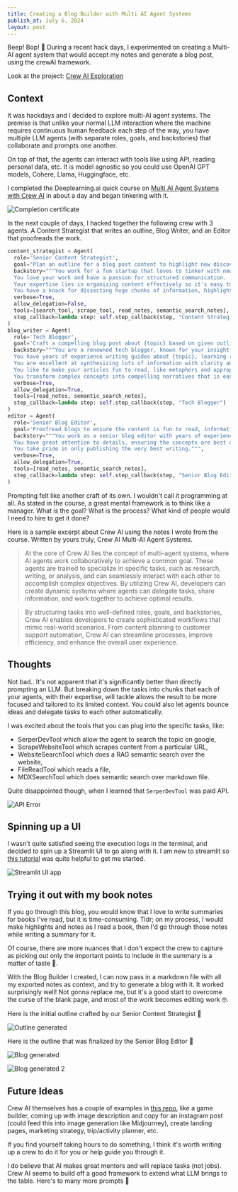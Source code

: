 ```yaml
---
title: Creating a Blog Builder with Multi AI Agent Systems
publish_at: July 6, 2024
layout: post
---
```


Beep! Bop! 🤖 During a recent hack days, I experimented on creating a Multi-AI agent system that would accept my notes and generate a blog post, using the crewAI framework.

Look at the project: [Crew AI Exploration](/works/crew_ai_exploration)

## Context

It was hackdays and I decided to explore multi-AI agent systems. The premise is that unlike your normal LLM interaction where the machine requires continuous human feedback each step of the way, you have multiple LLM agents (with separate roles, goals, and backstories) that collaborate and prompts one another.

On top of that, the agents can interact with tools like using API, reading personal data, etc. It is model agnostic so you could use OpenAI GPT models, Cohere, Llama, Huggingface, etc.

I completed the Deeplearning.ai quick course on [Multi AI Agent Systems with Crew AI](https://www.deeplearning.ai/short-courses/multi-ai-agent-systems-with-crewai/) in about a day and began tinkering with it.

![Completion certificate](multi-ai-agent-systems/certificate.png "=400x400")

In the next couple of days, I hacked together the following crew with 3 agents. A Content Strategist that writes an outline, Blog Writer, and an Editor that proofreads the work.

```python
content_strategist = Agent(
  role='Senior Content Strategist',
  goal="Plan an outline for a blog post content to highlight new discoveries and educate your readers about {topic}",
  backstory="""You work for a fun startup that loves to tinker with new technologies.
  You love your work and have a passion for structured communication.
  Your expertise lies in organizing content effectively so it's easy to follow and understand.
  You have a knack for dissecting huge chunks of information, highlighting the important points, creating lesson plans, and sharing your learnings with other people.""",
  verbose=True,
  allow_delegation=False,
  tools=[search_tool, scrape_tool, read_notes, semantic_search_notes],
  step_callback=lambda step: self.step_callback(step, "Content Strategist")
)
blog_writer = Agent(
  role='Tech Blogger',
  goal='Craft a compelling blog post about {topic} based on given outline and notes',
  backstory="""You are a renowned tech blogger, known for your insightful and engaging articles that are easy to follow and learn from.
  You have years of experience writing guides about {topic}, learning reflections, teaching and mentoring people.
  You are excellent at synthesizing lots of information with clarity and brevity.
  You like to make your articles fun to read, like metaphors and appropriately inserting emojis where suitable.
  You transform complex concepts into compelling narratives that is easy to understand.""",
  verbose=True,
  allow_delegation=True,
  tools=[read_notes, semantic_search_notes],
  step_callback=lambda step: self.step_callback(step, "Tech Blogger")
)
editor = Agent(
  role='Senior Blog Editor',
  goal='Proofread blogs to ensure the content is fun to read, informative, accurately includes the important points',
  backstory="""You work as a senior blog editor with years of experience in writing.
  You have great attention to details, ensuring the concepts are best delivered, well-written, and search engine optimized.
  You take pride in only publishing the very best writing.""",
  verbose=True,
  allow_delegation=True,
  tools=[read_notes, semantic_search_notes],
  step_callback=lambda step: self.step_callback(step, "Senior Blog Editor")
)
```

Prompting felt like another craft of its own. I wouldn't call it programming at all. As stated in the course, a great mental framework is to think like a manager. What is the goal? What is the process? What kind of people would I need to hire to get it done?

Here is a sample excerpt about Crew AI using the notes I wrote from the course. Written by yours truly, Crew AI Multi-AI Agent Systems.

> At the core of Crew AI lies the concept of multi-agent systems, where AI agents work collaboratively to achieve a common goal. These agents are trained to specialize in specific tasks, such as research, writing, or analysis, and can seamlessly interact with each other to accomplish complex objectives. By utilizing Crew AI, developers can create dynamic systems where agents can delegate tasks, share information, and work together to achieve optimal results.

> By structuring tasks into well-defined roles, goals, and backstories, Crew AI enables developers to create sophisticated workflows that mimic real-world scenarios. From content planning to customer support automation, Crew AI can streamline processes, improve efficiency, and enhance the overall user experience.

## Thoughts

Not bad.. It's not apparent that it's significantly better than directly prompting an LLM. But breaking down the tasks into chunks that each of your agents, with their expertise, will tackle allows the result to be more focused and tailored to its limited context. You could also let agents bounce ideas and delegate tasks to each other automatically.

I was excited about the tools that you can plug into the specific tasks, like:

- SerperDevTool which allow the agent to search the topic on google,
- ScrapeWebsiteTool which scrapes content from a particular URL,
- WebsiteSearchTool which does a RAG semantic search over the website,
- FileReadTool which reads a file,
- MDXSearchTool which does semantic search over markdown file.

Quite disappointed though, when I learned that `SerperDevTool` was paid API.

![API Error](multi-ai-agent-systems/error.png "=400x400")

## Spinning up a UI

I wasn't quite satisfied seeing the execution logs in the terminal, and decided to spin up a Streamlit UI to go along with it. I am new to streamlit so [this tutorial](https://www.youtube.com/watch?v=vhbfs38XmKk) was quite helpful to get me started.

![Streamlit UI app](multi-ai-agent-systems/streamlit.png "=400x400")

## Trying it out with my book notes

If you go through this blog, you would know that I love to write summaries for books I've read, but it is time-consuming. Tldr; on my process, I would make highlights and notes as I read a book, then I'd go through those notes while writing a summary for it.

Of course, there are more nuances that I don't expect the crew to capture as picking out only the important points to include in the summary is a matter of taste 🍩.

With the Blog Builder I created, I can now pass in a markdown file with all my exported notes as context, and try to generate a blog with it. It worked surprisingly well! Not gonna replace me, but it's a good start to overcome the curse of the blank page, and most of the work becomes editing work 🤓.

Here is the initial outline crafted by our Senior Content Strategist 🤖

![Outline generated](multi-ai-agent-systems/outline_generated.png "=400x400")

Here is the outline that was finalized by the Senior Blog Editor 🤖

![Blog generated](multi-ai-agent-systems/blog_generated1.png "=400x400")

![Blog generated 2](multi-ai-agent-systems/blog_generated2.png "=400x400")

## Future Ideas

Crew AI themselves has a couple of examples in [this repo](https://github.com/joaomdmoura/crewAI-examples), like a game builder, coming up with image description and copy for an instagram post (could feed this into image generation like Midjourney), create landing pages, marketing strategy, trip/activity planner, etc.

If you find yourself taking hours to do something, I think it's worth writing up a crew to do it for you or help guide you through it.

I do believe that AI makes great mentors and will replace tasks (not jobs). Crew AI seems to build off a good framework to extend what LLM brings to the table. Here's to many more prompts 🍻
